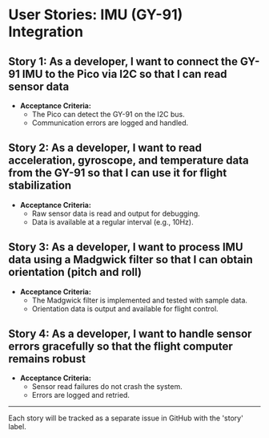 # User Stories: IMU (GY-91) Integration

## Story 1: As a developer, I want to connect the GY-91 IMU to the Pico via I2C so that I can read sensor data

- **Acceptance Criteria:**
  - The Pico can detect the GY-91 on the I2C bus.
  - Communication errors are logged and handled.


## Story 2: As a developer, I want to read acceleration, gyroscope, and temperature data from the GY-91 so that I can use it for flight stabilization

- **Acceptance Criteria:**
  - Raw sensor data is read and output for debugging.
  - Data is available at a regular interval (e.g., 10Hz).


## Story 3: As a developer, I want to process IMU data using a Madgwick filter so that I can obtain orientation (pitch and roll)

- **Acceptance Criteria:**
  - The Madgwick filter is implemented and tested with sample data.
  - Orientation data is output and available for flight control.


## Story 4: As a developer, I want to handle sensor errors gracefully so that the flight computer remains robust

- **Acceptance Criteria:**
  - Sensor read failures do not crash the system.
  - Errors are logged and retried.


---

Each story will be tracked as a separate issue in GitHub with the 'story' label.
